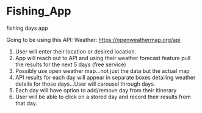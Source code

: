 # Fishing_App
fishing days app

Going to be using this API:
Weather: https://openweathermap.org/api

1. User will enter their location or desired location.
2. App will reach out to API and using their weather forecast feature pull the results for the next 5 days (free service)
3. Possibly use open weather map...not just the data but the actual map
4. API results for each day will appear in separate boxes detailing weather details for those days...User will carousel through days.
5. Each day will have option to add/remove day from their itinerary
6. User will be able to click on a stored day and record their results from that day.
